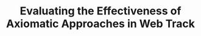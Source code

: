 ---
title: "Evaluating the Effectiveness of Axiomatic Approaches in Web Track"
collection: publications
paperurl: '/files/pub/trec_web_13.pdf'
talk: 'https://www.slideshare.net/yangpeilin/evaluating-the-effectiveness-of-axiomatic-approaches-in-web-track'
pubtag: 'model'
citation: '<strong>Peilin Yang</strong> and Hui Fang. <strong><i>Evaluating the Effectiveness of Axiomatic Approaches in Web Track</i></strong>. In Proceedings of the 22nd Text REtreival Conference (<strong class="conference"><i>TREC&#39;2013</i></strong>), 2013.'
bibtex: '<pre>@inproceedings{DBLP:conf/trec/YangF13a,<br>
  author    = {Peilin Yang and Hui Fang},<br>
  title     = {Evaluating the Effectiveness of Axiomatic Approaches in Web Track},<br>
  booktitle = {Proceedings of The Twenty-Second Text REtrieval Conference, {TREC}<br>
               2013, Gaithersburg, Maryland, USA, November 19-22, 2013},<br>
  year      = {2013},<br>
  crossref  = {DBLP:conf/trec/2013},<br>
  url       = {http://trec.nist.gov/pubs/trec22/papers/udel_fang-web.pdf},<br>
  timestamp = {Fri, 02 Oct 2015 07:55:18 +0200},<br>
  biburl    = {http://dblp2.uni-trier.de/rec/bib/conf/trec/YangF13a},<br>
  bibsource = {dblp computer science bibliography, http://dblp.org}<br>
}<br>
</pre>'
---